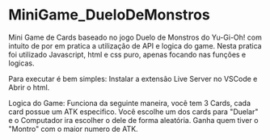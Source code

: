 # MiniGame_DueloDeMonstros
 Mini Game de Cards baseado no jogo Duelo de Monstros do Yu-Gi-Oh! com intuito de por em pratica a utilização de API e logica do game. Nesta pratica foi utilizado Javascript, html e css puro, apenas focando nas funções e logicas.

Para executar é bem simples:
Instalar a extensão Live Server no VSCode e Abrir o html.

Logica do Game:
Funciona da seguinte maneira, você tem 3 Cards, cada card possue um ATK especifico.
Você escolhe um dos cards para "Duelar" e o Computador ira escolher o dele de forma aleatória.
Ganha quem tiver o "Montro" com o maior numero de ATK.
